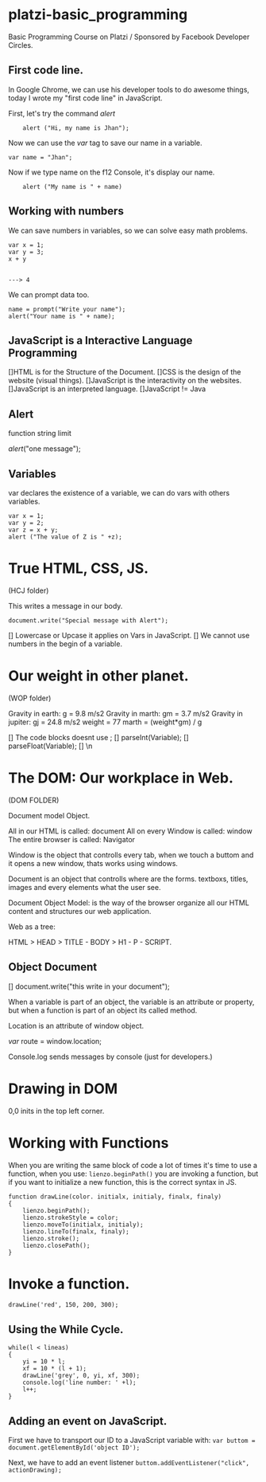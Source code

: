 # platzi-basic_programming
Basic Programming Course on Platzi / Sponsored by Facebook Developer Circles. 

## First code line.

In Google Chrome, we can use his developer tools to do awesome things, today I wrote my "first code line" in JavaScript.

First, let's try the command _alert_ 

```
    alert ("Hi, my name is Jhan");
```

Now we can use the _var_ tag to save our name in a variable.

```
var name = "Jhan";
```

Now if we type name on the f12 Console, it's display our name.

```
    alert ("My name is " + name)
```
## Working with numbers

We can save numbers in variables, so we can solve easy math problems.

```
var x = 1;
var y = 3;
x + y 


---> 4
```

We can prompt data too.

```
name = prompt("Write your name");
alert("Your name is " + name); 
```

## JavaScript is a Interactive Language Programming

[]HTML is for the Structure of the Document.
[]CSS is the design of the website (visual things).
[]JavaScript is the interactivity on the websites. 
[]JavaScript is an interpreted language. 
[]JavaScript != Java

## Alert

function   string     limit
 
_alert_("one message");

## Variables

var declares the existence of a variable, we can do vars with others variables. 

```
var x = 1; 
var y = 2;
var z = x + y; 
alert ("The value of Z is " +z);
```
# True HTML, CSS, JS.

(HCJ folder)

This writes a message in our body.
```
document.write("Special message with Alert");
```

[] Lowercase or Upcase it applies on Vars in JavaScript.
[] We cannot use numbers in the begin of a variable.

# Our weight in other planet. 

(WOP folder)

Gravity in earth: g = 9.8 m/s2
Gravity in marth: gm = 3.7 m/s2
Gravity in jupiter: gj = 24.8 m/s2
weight = 77
marth = (weight*gm) / g

[] The code blocks doesnt use ; 
[] parseInt(Variable);
[] parseFloat(Variable);
[] \n 

# The DOM: Our workplace in Web.

(DOM FOLDER)

Document model Object.

All in our HTML is called: document
All on every Window is called: window
The entire browser is called: Navigator


Window is the object that controlls every tab, when we touch a buttom and it opens a new window, thats works using windows.

Document is an object that controlls where are the forms. textboxs, titles, images and every elements what the user see. 

Document Object Model: is the way of the browser organize all our HTML content and structures our web application.

Web as a tree: 

HTML > HEAD > TITLE - BODY > H1 - P - SCRIPT.

## Object Document


[] document.write("this write in your document");

When a variable is part of an object, the variable is an attribute or property, but when a function is part of an object its called method.

Location is an attribute of window object. 

_var_ route = window.location;

Console.log sends messages by console (just for developers.)

# Drawing in DOM

0,0 inits in the top left corner.

# Working with Functions

When you are writing the same block of code a lot of times it's time to use a function, when you use:
``
lienzo.beginPath()
``
you are invoking a function, but if you want to initialize a new function, this is the correct syntax in JS.

````
function drawLine(color. initialx, initialy, finalx, finaly)
{
    lienzo.beginPath();
    lienzo.strokeStyle = color;
    lienzo.moveTo(initialx, initialy);
    lienzo.lineTo(finalx, finaly);
    lienzo.stroke();
    lienzo.closePath(); 
}
````

# Invoke a function. 

``
drawLine('red', 150, 200, 300);
``
## Using the While Cycle. 
````
while(l < lineas)
{
    yi = 10 * l;
    xf = 10 * (l + 1);
    drawLine('grey', 0, yi, xf, 300);
    console.log('line number: ' +l);
    l++;
}
````
## Adding an event on JavaScript.

First we have to transport our ID to a JavaScript variable with: ``var buttom = document.getElementById('object ID');``

Next, we have to add an event listener ``buttom.addEventListener("click", actionDrawing);``